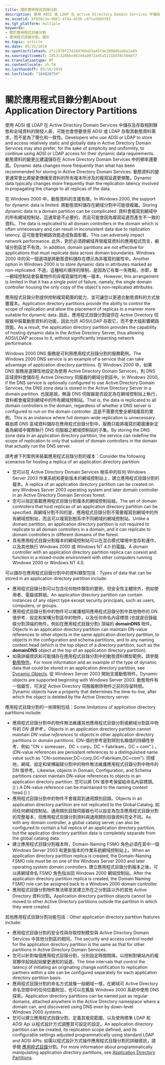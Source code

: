 ```yaml
---
title: 關於應用程式目錄分割
description: 使用 ADSI 或 LDAP 在 Active Directory Domain Services 中儲存及存取相對靜態和全域資料的開發人員，可能也會想要使用 ADSI 或 LDAP 存取其動態資料需求，而不是為了簡化和一致性。 動態資料的變更比建議儲存在 Active Directory Domain Services 中的頻率還要高。 動態資料的變更通常會比將變更傳播至資料的所有複本所涉及的複寫延遲更頻繁。
ms.assetid: bf856c3a-9061-474a-a536-c87ca50d5f83
ms.tgt_platform: multiple
keywords:
- 關於應用程式目錄分割
- 應用程式目錄分割，關於
ms.topic: article
ms.date: 05/31/2018
ms.openlocfilehash: 2fc1970f27d18d760ab3a45fae389809a40a2a89
ms.sourcegitcommit: 2d531328b6ed82d4ad971a45a5131b430c5866f7
ms.translationtype: MT
ms.contentlocale: zh-TW
ms.lasthandoff: 09/16/2019
ms.locfileid: "104020754"
---
```

# <a name="about-application-directory-partitions"></a><span data-ttu-id="88d88-107">關於應用程式目錄分割</span><span class="sxs-lookup"><span data-stu-id="88d88-107">About Application Directory Partitions</span></span>

<span data-ttu-id="88d88-108">使用 ADSI 或 LDAP 在 Active Directory Domain Services 中儲存及存取相對靜態和全域資料的開發人員，可能也會想要使用 ADSI 或 LDAP 存取其動態資料需求，而不是為了簡化和一致性。</span><span class="sxs-lookup"><span data-stu-id="88d88-108">Developers who use ADSI or LDAP to store and access relatively static and globally data in Active Directory Domain Services may also prefer, for the sake of simplicity and uniformity, to continue using ADSI or LDAP access for their dynamic data requirements.</span></span> <span data-ttu-id="88d88-109">動態資料的變更比建議儲存在 Active Directory Domain Services 中的頻率還要高。</span><span class="sxs-lookup"><span data-stu-id="88d88-109">Dynamic data changes more frequently than what has been recommended for storing in Active Directory Domain Services.</span></span> <span data-ttu-id="88d88-110">動態資料的變更通常會比將變更傳播至資料的所有複本所涉及的複寫延遲更頻繁。</span><span class="sxs-lookup"><span data-stu-id="88d88-110">Dynamic data typically changes more frequently than the replication latency involved in propagating the change to all replicas of the data.</span></span>

<span data-ttu-id="88d88-111">在 Windows 2000 中，動態資料的支援有限。</span><span class="sxs-lookup"><span data-stu-id="88d88-111">In Windows 2000, the support for dynamic data is limited.</span></span> <span data-ttu-id="88d88-112">將動態資料儲存在網域分割中可能很複雜。</span><span class="sxs-lookup"><span data-stu-id="88d88-112">Storing dynamic data in a domain partition can be complicated.</span></span> <span data-ttu-id="88d88-113">資料會複寫到網域中的所有網域控制站，這通常是不必要的，而且可能會因為複寫延遲而產生不一致的資料。</span><span class="sxs-lookup"><span data-stu-id="88d88-113">The data is replicated to all domain controllers in the domain which is often unnecessary and can result in inconsistent data due to replication latency.</span></span> <span data-ttu-id="88d88-114">這可能會對網路效能造成負面影響。</span><span class="sxs-lookup"><span data-stu-id="88d88-114">This can adversely impact network performance.</span></span> <span data-ttu-id="88d88-115">此外，對於必須跨網域界限複寫資料的應用程式而言，網域分割區並不有效。</span><span class="sxs-lookup"><span data-stu-id="88d88-115">In addition, domain partitions are not effective for applications that must replicate data across domain boundaries.</span></span> <span data-ttu-id="88d88-116">Windows 2000 中的另一個選項是將動態資料儲存在標示為非複寫的屬性中。</span><span class="sxs-lookup"><span data-stu-id="88d88-116">Another option in Windows 2000 is to store dynamic data in attributes marked as non-replicated.</span></span> <span data-ttu-id="88d88-117">不過，這種相片順序的限制，是因為它有單一失敗點，亦即，單一網域控制站會裝載物件的非複寫屬性的唯一複本。</span><span class="sxs-lookup"><span data-stu-id="88d88-117">However, this arrangement is limited in that it has a single point of failure, namely, the single domain controller housing the only copy of the object's non-replicated attributes.</span></span>

<span data-ttu-id="88d88-118">應用程式目錄分割提供控制複寫範圍的能力，並可讓您以更適合動態資料的方式放置複本。</span><span class="sxs-lookup"><span data-stu-id="88d88-118">Application directory partitions provide the ability to control the scope of replication and allow the placement of replicas in a manner more suitable for dynamic data.</span></span> <span data-ttu-id="88d88-119">因此，應用程式目錄分割提供在 Active Directory 伺服器中裝載動態資料的功能，因此允許 ADSI/LDAP 存取它，而不會大幅影響網路效能。</span><span class="sxs-lookup"><span data-stu-id="88d88-119">As a result, the application directory partition provides the capability of hosting dynamic data in the Active Directory Server, thus allowing ADSI/LDAP access to it, without significantly impacting network performance.</span></span>

<span data-ttu-id="88d88-120">Windows 2000 DNS 服務是可利用應用程式目錄分割的服務範例。</span><span class="sxs-lookup"><span data-stu-id="88d88-120">The Windows 2000 DNS service is an example of a service that can take advantage of application directory partitions.</span></span> <span data-ttu-id="88d88-121">在 Windows 2000 中，如果 DNS 服務是選擇性地設定為使用 Active Directory Domain Services，則 DNS 區域資料會儲存在 Active Directory 伺服器的網域分割區中。</span><span class="sxs-lookup"><span data-stu-id="88d88-121">In Windows 2000, if the DNS service is optionally configured to use Active Directory Domain Services, the DNS zone data is stored in the Active Directory Server in a domain partition.</span></span> <span data-ttu-id="88d88-122">也就是說，無論 DNS 伺服器是否設定為在網域控制站上執行，資料都會複寫到網域中的所有網域控制站。</span><span class="sxs-lookup"><span data-stu-id="88d88-122">That is, the data is replicated to all domain controllers in the domain, regardless of whether a DNS server is configured to run on the domain controller.</span></span> <span data-ttu-id="88d88-123">這是不需要完整全網域複寫的實例。</span><span class="sxs-lookup"><span data-stu-id="88d88-123">This is an instance where full domain-wide replication is unnecessary.</span></span> <span data-ttu-id="88d88-124">藉由將 DNS 區域資料儲存在應用程式目錄分割中，服務只能將複寫的範圍重新定義為網域中實際執行 DNS 伺服器之網域控制站的子集。</span><span class="sxs-lookup"><span data-stu-id="88d88-124">By storing the DNS zone data in an application directory partition, the service can redefine the scope of replication to only that subset of domain controllers in the domain that actually run the DNS server.</span></span>

<span data-ttu-id="88d88-125">請考慮下列案例來裝載應用程式目錄分割的複本：</span><span class="sxs-lookup"><span data-stu-id="88d88-125">Consider the following scenarios for hosting a replica of an application directory partition:</span></span>

-   <span data-ttu-id="88d88-126">您可以在 Active Directory Domain Services 樹系中的任何 Windows Server 2003 作業系統和更新版本的網域控制站上，建立應用程式目錄分割的複本。</span><span class="sxs-lookup"><span data-stu-id="88d88-126">A replica of an application directory partition can be created on any Windows Server 2003 operating system and later domain controller in an Active Directory Domain Services forest.</span></span>
-   <span data-ttu-id="88d88-127">您可以指定裝載應用程式目錄分割複本的網域控制站組。</span><span class="sxs-lookup"><span data-stu-id="88d88-127">The set of domain controllers that host replicas of an application directory partition can be specified.</span></span> <span data-ttu-id="88d88-128">與網域分割不同的是，應用程式目錄分割不需要複寫到網域中的所有網域控制站，而且可以複寫到樹系中不同網域的網域控制站。</span><span class="sxs-lookup"><span data-stu-id="88d88-128">Unlike a domain partition, an application directory partition is not required to replicate to all domain controllers in a domain, and it can replicate to domain controllers in different domains of the forest.</span></span>
-   <span data-ttu-id="88d88-129">具有應用程式目錄分割複本的網域控制站可以在混合模式環境中並存和運作，以及其他執行 Windows 2000 或 Windows NT 4.0 的電腦。</span><span class="sxs-lookup"><span data-stu-id="88d88-129">A domain controller with an application directory partition replica can coexist and function in a mixed-mode environment with other computers running Windows 2000 or Windows NT 4.0.</span></span>

<span data-ttu-id="88d88-130">可以儲存在應用程式目錄分割中的資料類型包括：</span><span class="sxs-lookup"><span data-stu-id="88d88-130">Types of data that can be stored in an application directory partition include:</span></span>

-   <span data-ttu-id="88d88-131">應用程式目錄分割可以包含任何物件類型的實例，但安全性主體除外，例如使用者、電腦或群組。</span><span class="sxs-lookup"><span data-stu-id="88d88-131">An application directory partition can contain instances of any object type except security principals, such as users, computers, or groups.</span></span>
-   <span data-ttu-id="88d88-132">應用程式目錄分割中的物件可以維護相同應用程式目錄分割中其他物件的 DN 值參考、設定和架構分割區中的物件，以及任何命名內容標頭 (也就是目錄磁碟分割頂端的物件，例如在應用程式目錄分割) 頂端的 **domainDNS** 物件。</span><span class="sxs-lookup"><span data-stu-id="88d88-132">Objects in an application directory partition can maintain DN-value references to other objects in the same application directory partition, to objects in the configuration and schema partitions, and to any naming context head (which is the top object of a directory partition, such as the **domainDNS** object at the top of an application directory partition).</span></span>
-   <span data-ttu-id="88d88-133">如需詳細資訊和可能儲存在應用程式目錄分割中的動態資料類型範例，請參閱 [動態物件](dynamic-objects.md)。</span><span class="sxs-lookup"><span data-stu-id="88d88-133">For more information and an example of the type of dynamic data that could be stored in an application directory partition, see [Dynamic Objects](dynamic-objects.md).</span></span> <span data-ttu-id="88d88-134">從 Windows Server 2003 開始支援動態物件。</span><span class="sxs-lookup"><span data-stu-id="88d88-134">Dynamic objects are supported beginning with Windows Server 2003.</span></span> <span data-ttu-id="88d88-135">動態物件有一個屬性，可決定 Active Directory 伺服器刪除物件之前的存留時間。</span><span class="sxs-lookup"><span data-stu-id="88d88-135">Dynamic objects have a property that determines the time-to-live, after which the object is deleted by the Active Directory server.</span></span>

<span data-ttu-id="88d88-136">應用程式目錄分割的一些限制包括：</span><span class="sxs-lookup"><span data-stu-id="88d88-136">Some limitations of application directory partitions include:</span></span>

-   <span data-ttu-id="88d88-137">應用程式目錄分割中的物件無法維護其他應用程式目錄分割或網域分割區中物件的 *DN 值參考* 。</span><span class="sxs-lookup"><span data-stu-id="88d88-137">Objects in an application directory partition cannot maintain *DN-value references* to objects in other application directory partitions or domain partitions.</span></span> <span data-ttu-id="88d88-138"> (DN-值的參考是對辨別名稱值的持續性參考，例如 "CN = someuser，DC = corp，DC = Fabrikam，DC = com" ) 。</span><span class="sxs-lookup"><span data-stu-id="88d88-138">(DN-value references are persistent references to a distinguished name value such as "CN=someuser,DC=corp,DC=Fabrikam,DC=com").</span></span> <span data-ttu-id="88d88-139">同樣地，網域、設定和架構磁碟分割中的物件無法維護應用程式目錄分割中物件的 DN 值參考。</span><span class="sxs-lookup"><span data-stu-id="88d88-139">Likewise, objects in Domain, Configuration, and Schema partitions cannot maintain DN-value references to objects in an application directory partition.</span></span> <span data-ttu-id="88d88-140">您可以將 DN 值參考保留給命名內容標頭。 () ) </span><span class="sxs-lookup"><span data-stu-id="88d88-140">A DN-value reference can be maintained to the naming context head.() )</span></span>
-   <span data-ttu-id="88d88-141">應用程式目錄分割中的物件不會複寫到通用類別目錄。</span><span class="sxs-lookup"><span data-stu-id="88d88-141">Objects in an application directory partition are not replicated to the Global Catalog.</span></span> <span data-ttu-id="88d88-142">如同任何網域控制站，通用類別目錄伺服器也可以設定為包含應用程式目錄分割的完整複本，但應用程式目錄分割資料與通用類別目錄資料完全不同。</span><span class="sxs-lookup"><span data-stu-id="88d88-142">As with any domain controller, a global catalog server can also be configured to contain a full replica of an application directory partition, but the application directory partition data is completely separate from the global catalog data.</span></span>
-   <span data-ttu-id="88d88-143">建立應用程式目錄分割複本時，Domain-Naming FSMO 角色必須在其中一個 Windows Server 2003 和更新版本的作業系統網域控制站上。</span><span class="sxs-lookup"><span data-stu-id="88d88-143">When an application directory partition replica is created, the Domain-Naming FSMO role must be on one of the Windows Server 2003 and later operating system domain controllers.</span></span> <span data-ttu-id="88d88-144">建立應用程式目錄分割複本之後，可以將網域命名 FSMO 角色指派回 Windows 2000 網域控制站。</span><span class="sxs-lookup"><span data-stu-id="88d88-144">After the application directory partition replica is created, the Domain Naming FSMO role can be assigned back to a Windows 2000 domain controller.</span></span>
-   <span data-ttu-id="88d88-145">應用程式目錄分割物件無法移至其建立所在之分割區以外的其他 Active Directory 資料分割。</span><span class="sxs-lookup"><span data-stu-id="88d88-145">Application directory partition objects cannot be moved to other Active Directory partitions outside the partition in which they were created.</span></span>

<span data-ttu-id="88d88-146">其他應用程式目錄分割功能包括：</span><span class="sxs-lookup"><span data-stu-id="88d88-146">Other application directory partition features include:</span></span>

-   <span data-ttu-id="88d88-147">應用程式目錄分割的安全性與存取控制模型與 Active Directory Domain Services 中其他分割區的相同。</span><span class="sxs-lookup"><span data-stu-id="88d88-147">The security and access control model for the application directory partition is the same as that for other partitions in Active Directory Domain Services.</span></span>
-   <span data-ttu-id="88d88-148">您可以針對每個應用程式目錄分割，分別設定時間間隔，以控制對網站內的複寫夥伴起始起始變更通知的延遲。</span><span class="sxs-lookup"><span data-stu-id="88d88-148">The time intervals that control the latency of initiating an originating change notification to replication partners within a site can be configured separately for each application directory partition basis.</span></span>
-   <span data-ttu-id="88d88-149">應用程式目錄分割的命名方式就像一般網域一樣，在網域可 Active Directory 命名空間中的任何位置附加，也可以在舊版 Windows 2000 系統中使用 DNS 探索。</span><span class="sxs-lookup"><span data-stu-id="88d88-149">Application directory partitions can be named just as regular domains, attached anywhere in the Active Directory namespace where a domain can, and discovered using DNS even by down-level Windows 2000 systems.</span></span>
-   <span data-ttu-id="88d88-150">您可以建立應用程式目錄分割、定義其複寫範圍，以及使用標準 LDAP 和 ADSI Api 以程式設計方式調整其可設定的設定。</span><span class="sxs-lookup"><span data-stu-id="88d88-150">An application directory partition can be created, its replication scope defined, and its configurable settings adjusted programmatically using standard LDAP and ADSI APIs.</span></span> <span data-ttu-id="88d88-151">如需以程式設計方式操作應用程式目錄分割的詳細資訊，請參閱 [應用程式目錄](application-directory-partitions.md)分割。</span><span class="sxs-lookup"><span data-stu-id="88d88-151">For more information about programmatically manipulating application directory partitions, see [Application Directory Partitions](application-directory-partitions.md).</span></span>

 

 




